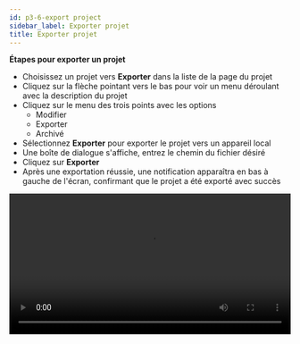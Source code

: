 ```yaml
---
id: p3-6-export project
sidebar_label: Exporter projet
title: Exporter projet
---
```


**Étapes pour exporter un projet**

- Choisissez un projet vers **Exporter** dans la liste de la page du projet
- Cliquez sur la flèche pointant vers le bas pour voir un menu déroulant avec la description du projet
- Cliquez sur le menu des trois points avec les options
  - Modifier
  - Exporter
  - Archivé
- Sélectionnez **Exporter** pour exporter le projet vers un appareil local
- Une boîte de dialogue s'affiche, entrez le chemin du fichier désiré
- Cliquez sur **Exporter**
- Après une exportation réussie, une notification apparaîtra en bas à gauche de l'écran, confirmant que le projet a été exporté avec succès


<video controls src="/assets/exportfile.mov" width="100%" type="video/mov"></video>